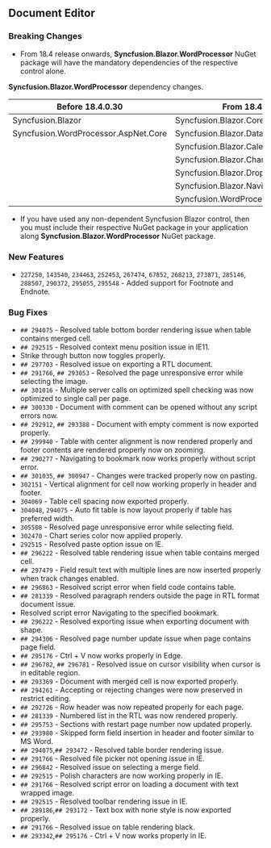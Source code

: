 ##  Document Editor

###    Breaking Changes

- From 18.4 release onwards, **Syncfusion.Blazor.WordProcessor** NuGet package will have the mandatory dependencies of the respective control alone.

**Syncfusion.Blazor.WordProcessor** dependency changes.

|Before 18.4.0.30|From 18.4.0.30|
|-------------|-------------|
|Syncfusion.Blazor|Syncfusion.Blazor.Core|
|Syncfusion.WordProcessor.AspNet.Core|Syncfusion.Blazor.Data|
||Syncfusion.Blazor.Calendars|
||Syncfusion.Blazor.Charts|
||Syncfusion.Blazor.DropDowns|
||Syncfusion.Blazor.Navigations|
||Syncfusion.WordProcessor.AspNet.Core|

- If you have used any non-dependent Syncfusion Blazor control, then you must include their respective NuGet package in your application along **Syncfusion.Blazor.WordProcessor** NuGet package.

###    New Features

- `227250`, `143540`, `234463`, `252453`, `267474`, `67852`, `268213`, `273871`, `285146`, `288507`, `290372`, `295055`, `295548` - Added support for Footnote and Endnote.

###    Bug Fixes

- `## 294075` - Resolved table bottom border rendering issue when table contains merged cell.
- `## 292515` - Resolved context menu position issue in IE11.
- Strike through button now toggles properly.
- `## 297703` - Resolved issue on exporting a RTL document.
- `## 291766`, `## 293053` - Resolved the page unresponsive error while selecting the image.
- `## 301016` - Multiple server calls on optimized spell checking was now optimized to single call per page.
- `## 300330` - Document with comment can be opened without any script errors now.
- `## 292912`, `## 293388` - Document with empty comment is now exported properly.
- `## 299940` - Table with center alignment is now rendered properly and footer contents are rendered properly now on zooming.
- `## 290277` - Navigating to bookmark now works properly without script error.
- `## 301035`, `## 300947` - Changes were tracked properly now on pasting.
- `302151` - Vertical alignment for cell now working properly in header and footer.
- `304069` - Table cell spacing now exported properly.
- `304048`, `294075` - Auto fit table is now layout properly if table has preferred width.
- `305508` - Resolved page unresponsive error while selecting field.
- `302470` - Chart series color now applied properly.
- `292515` - Resolved paste option issue on IE.
- `## 296222` - Resolved table rendering issue when table contains merged cell.
- `## 297479` - Field result text with multiple lines are now inserted properly when track changes enabled.
- `## 296863` - Resolved script error when field code contains table.
- `## 281339` - Resolved paragraph renders outside the page in RTL format document issue.
- Resolved script error Navigating to the specified bookmark.
- `## 296222` - Resolved exporting issue when exporting document with shape.
- `## 294306` - Resolved page number update issue when page contains page field.
- `## 295176` - Ctrl + V now works properly in Edge.
- `## 296782`, `## 296781` - Resolved issue on cursor visibility when cursor is in editable region.
- `## 293369` - Document with merged cell is now exported properly.
- `## 294261` - Accepting or rejecting changes were now preserved in restrict editing.
- `## 292726` - Row header was now repeated properly for each page.
- `## 281339` - Numbered list in the RTL was now rendered properly.
- `## 295753` - Sections with restart page number now updated properly.
- `## 293980` - Skipped form field insertion in header and footer similar to MS Word.
- `## 294075`,`## 293472` - Resolved table border rendering issue.
- `## 291766` - Resolved file picker not opening issue in IE.
- `## 296842` - Resolved issue on selecting a merge field.
- `## 292515` - Polish characters are now working properly in IE.
- `## 291766` - Resolved script error on loading a document with text wrapped image.
- `## 292515` - Resolved toolbar rendering issue in IE.
- `## 289186`,`## 293172` - Text box with none style is now exported properly.
- `## 291766` - Resolved issue on table rendering black.
- `## 293342`,`## 295176` - Ctrl + V now works properly in IE.
